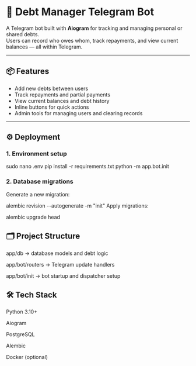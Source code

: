 # 💸 Debt Manager Telegram Bot

A Telegram bot built with **Aiogram** for tracking and managing personal or shared debts.  
Users can record who owes whom, track repayments, and view current balances — all within Telegram.

---

## 📦 Features

- Add new debts between users  
- Track repayments and partial payments  
- View current balances and debt history  
- Inline buttons for quick actions  
- Admin tools for managing users and clearing records  

---

## ⚙️ Deployment

### 1. Environment setup
sudo nano .env
pip install -r requirements.txt
python -m app.bot.init

### 2. Database migrations
Generate a new migration:


alembic revision --autogenerate -m "init"
Apply migrations:


alembic upgrade head
## 🗂 Project Structure
app/db → database models and debt logic

app/bot/routers → Telegram update handlers

app/bot/init → bot startup and dispatcher setup

## 🛠 Tech Stack
Python 3.10+

Aiogram

PostgreSQL

Alembic

Docker (optional)
